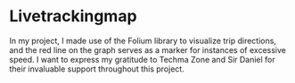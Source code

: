 # Livetrackingmap
In my project, I made use of the Folium library to visualize trip directions, and the red line on the graph serves as a marker for instances of excessive speed.  I want to express my gratitude to Techma Zone and Sir Daniel for their invaluable support throughout this project.
